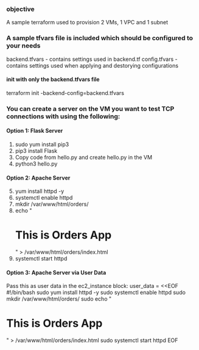 ### objective

A sample terraform used to provision 2 VMs, 1 VPC and 1 subnet

### A sample tfvars file is included which should be configured to your needs

backend.tfvars - contains settings used in backend.tf
config.tfvars - contains settings used when applying and destorying configurations

#### init with only the backend.tfvars file

terraform init -backend-config=backend.tfvars

### You can create a server on the VM you want to test TCP connections with using the following:

#### Option 1: Flask Server

1. sudo yum install pip3
2. pip3 install Flask
3. Copy code from hello.py and create hello.py in the VM
4. python3 hello.py

#### Option 2: Apache Server

5. yum install httpd -y
6. systemctl enable httpd
7. mkdir /var/www/html/orders/
8. echo "<h1>This is Orders App</h1>" > /var/www/html/orders/index.html
9. systemctl start httpd

#### Option 3: Apache Server via User Data

Pass this as user data in the ec2_instance block:
user_data = <<EOF
#!/bin/bash
sudo yum install httpd -y
sudo systemctl enable httpd
sudo mkdir /var/www/html/orders/
sudo echo "<h1>This is Orders App</h1>" > /var/www/html/orders/index.html
sudo systemctl start httpd
EOF
